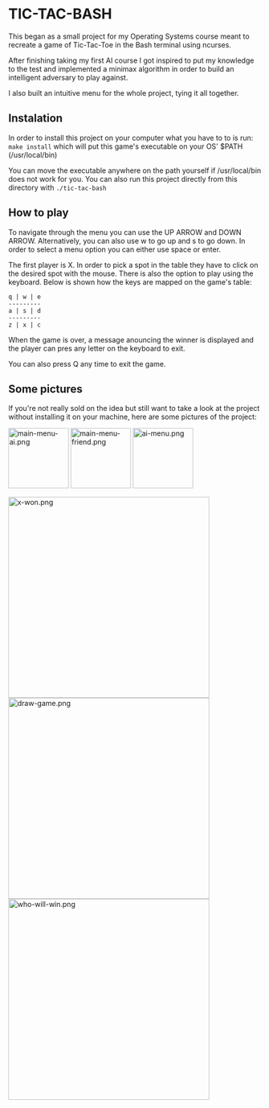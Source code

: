 # TIC-TAC-BASH #
 
 This began as a small project for my Operating Systems course meant to recreate a game of Tic-Tac-Toe in the Bash terminal using ncurses.
 
 After finishing taking my first AI course I got inspired to put my knowledge to the test and implemented a minimax algorithm in order to build an intelligent adversary to play against. 

 I also built an intuitive menu for the whole project, tying it all together.

 ## Instalation ##

In order to install this project on your computer what you have to to is run:
``` make install ``` 
which will put this game's executable on your OS' $PATH (/usr/local/bin)

You can move the executable anywhere on the path yourself if /usr/local/bin does not work for you. You can also run this project directly from this directory with 
``` ./tic-tac-bash ```

## How to play ##

To navigate through the menu you can use the UP ARROW and DOWN ARROW. Alternatively, you can also use w to go up and s to go down. In order to select a menu option you can either use space or enter.

The first player is X. In order to pick a spot in the table they have to click on the desired spot with the mouse. There is also the option to play using the keyboard. Below is shown how the keys are mapped on the game's table:

```
q | w | e
---------
a | s | d  
---------
z | x | c
```

When the game is over, a message anouncing the winner is displayed and the player can pres any letter on the keyboard to exit. 

You can also press Q any time to exit the game.

## Some pictures
 
If you're not really sold on the idea but still want to take a look at the project without installing it on your machine, here are some pictures of the project:

<img src="media/main-menu-ai.png" alt="main-menu-ai.png" height="120"/> <img src="media/main-menu-friend.png" alt="main-menu-friend.png" height="120"/> <img src="media/ai-menu.png" alt="ai-menu.png" height="120"/>

<img src="media/x-won.png" alt="x-won.png" height="400"/>
<img src="media/draw-game.png" alt="draw-game.png" height="400"/>
<img src="media/who-will-win.png" alt="who-will-win.png" height="400"/>

